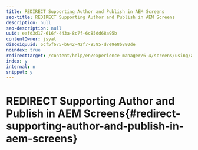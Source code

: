 ```yaml
---
title: REDIRECT Supporting Author and Publish in AEM Screens
seo-title: REDIRECT Supporting Author and Publish in AEM Screens
description: null
seo-description: null
uuid: eafd3d17-616f-443a-8c7f-6c85dd68a95b
contentOwner: jsyal
discoiquuid: 6cf5f675-b642-42f7-9595-d7e9e8b880de
noindex: true
redirecttarget: /content/help/en/experience-manager/6-4/screens/using/author-and-publish
index: y
internal: n
snippet: y
---
```


# REDIRECT Supporting Author and Publish in AEM Screens{#redirect-supporting-author-and-publish-in-aem-screens}

